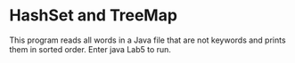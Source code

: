 # HashSet and TreeMap
This program reads all words in a Java file that are not keywords and prints them in sorted order.
Enter java Lab5 <name of a java file> to run.
